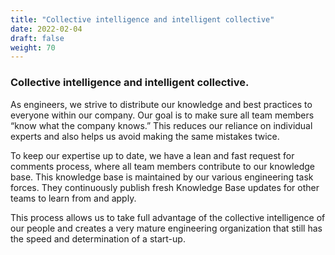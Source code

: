 ```yaml
---
title: "Collective intelligence and intelligent collective"
date: 2022-02-04
draft: false
weight: 70
---
```


### Collective intelligence and intelligent collective.

As engineers, we strive to distribute our knowledge and best practices to everyone within our company. Our goal is to make sure all team members “know what the company knows.” This reduces our reliance on individual experts and also helps us avoid making the same mistakes twice.

To keep our expertise up to date, we have a lean and fast request for comments process, where all team members contribute to our knowledge base. This knowledge base is maintained by our various engineering task forces. They continuously publish fresh Knowledge Base updates for other teams to learn from and apply.

This process allows us to take full advantage of the collective intelligence of our people and creates a very mature engineering organization that still has the speed and determination of a start-up.
